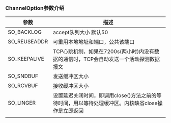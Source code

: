 ### ChannelOption参数介绍

| 参数         | 描述                                                         |
| ------------ | ------------------------------------------------------------ |
| SO_BACKLOG   | accept队列大小      默认50                                   |
| SO_REUSEADDR | 可重用本地地址和端口，公共该端口                             |
| SO_KEEPALIVE | TCP心跳机制，如果在7200s(两小时)内没有数据的通信时，TCP会自动发送一个活动探测数据报文 |
| SO_SNDBUF    | 发送缓冲区大小                                               |
| SO_RCVBUF    | 接收缓冲区大小                                               |
| SO_LINGER    | 设置延迟关闭时间，即调用close()方法之前的等待时间，用以等待处理缓冲区。内核缺省close操作是立即返回 |
|              |                                                              |


​    

